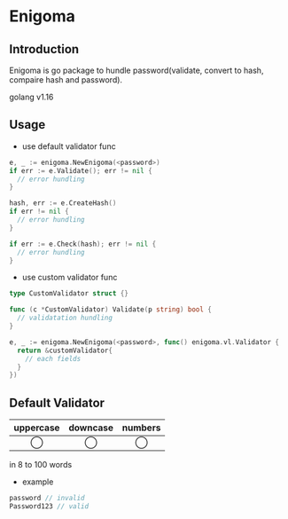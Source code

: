# Enigoma
## Introduction
Enigoma is go package to hundle password(validate, convert to hash, compaire hash and password).

golang v1.16

## Usage
* use default validator func
```go
e, _ := enigoma.NewEnigoma(<password>)
if err := e.Validate(); err != nil {
  // error hundling
}

hash, err := e.CreateHash()
if err != nil {
  // error hundling
}

if err := e.Check(hash); err != nil {
  // error hundling
}
```
* use custom validator func
```go
type CustomValidator struct {}

func (c *CustomValidator) Validate(p string) bool {
  // validatation hundling
}

e, _ := enigoma.NewEnigoma(<password>, func() enigoma.vl.Validator {
  return &customValidator{
    // each fields
  }
})
```

## Default Validator

|  uppercase  |  downcase  |  numbers  |
| :---------: | :---------:| :--------:|
|      ◯      |     ◯      |     ◯     |

in 8 to 100 words

* example
```go
password // invalid
Password123 // valid
```
